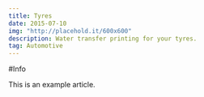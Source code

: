 ```yaml
---
title: Tyres
date: 2015-07-10
img: "http://placehold.it/600x600"
description: Water transfer printing for your tyres.
tag: Automotive
---
```


#Info

This is an example article.
